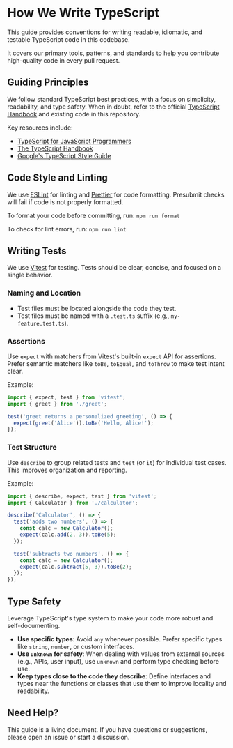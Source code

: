 # How We Write TypeScript

This guide provides conventions for writing readable, idiomatic, and testable
TypeScript code in this codebase.

It covers our primary tools, patterns, and standards to help you contribute
high-quality code in every pull request.

## Guiding Principles

We follow standard TypeScript best practices, with a focus on simplicity,
readability, and type safety. When in doubt, refer to the official
[TypeScript Handbook](https://www.typescriptlang.org/docs/handbook/intro.html)
and existing code in this repository.

Key resources include:
- [TypeScript for JavaScript Programmers](https://www.typescriptlang.org/docs/handbook/typescript-in-5-minutes.html)
- [The TypeScript Handbook](https://www.typescriptlang.org/docs/handbook/intro.html)
- [Google's TypeScript Style Guide](https://google.github.io/styleguide/tsguide.html)

## Code Style and Linting

We use [ESLint](https://eslint.org/) for linting and
[Prettier](https://prettier.io/) for code formatting. Presubmit checks will fail
if code is not properly formatted.

To format your code before committing, run:
`npm run format`

To check for lint errors, run:
`npm run lint`

## Writing Tests

We use [Vitest](https://vitest.dev/) for testing. Tests should be clear, concise,
and focused on a single behavior.

### Naming and Location

- Test files must be located alongside the code they test.
- Test files must be named with a `.test.ts` suffix (e.g., `my-feature.test.ts`).

### Assertions

Use `expect` with matchers from Vitest's built-in `expect` API for assertions.
Prefer semantic matchers like `toBe`, `toEqual`, and `toThrow` to make test
intent clear.

Example:
```typescript
import { expect, test } from 'vitest';
import { greet } from './greet';

test('greet returns a personalized greeting', () => {
  expect(greet('Alice')).toBe('Hello, Alice!');
});
```

### Test Structure

Use `describe` to group related tests and `test` (or `it`) for individual test
cases. This improves organization and reporting.

Example:
```typescript
import { describe, expect, test } from 'vitest';
import { Calculator } from './calculator';

describe('Calculator', () => {
  test('adds two numbers', () => {
    const calc = new Calculator();
    expect(calc.add(2, 3)).toBe(5);
  });

  test('subtracts two numbers', () => {
    const calc = new Calculator();
    expect(calc.subtract(5, 3)).toBe(2);
  });
});
```

## Type Safety

Leverage TypeScript's type system to make your code more robust and self-documenting.

- **Use specific types**: Avoid `any` whenever possible. Prefer specific types
  like `string`, `number`, or custom interfaces.
- **Use `unknown` for safety**: When dealing with values from external sources
  (e.g., APIs, user input), use `unknown` and perform type checking before use.
- **Keep types close to the code they describe**: Define interfaces and types
  near the functions or classes that use them to improve locality and readability.

## Need Help?

This guide is a living document. If you have questions or suggestions, please
open an issue or start a discussion.
